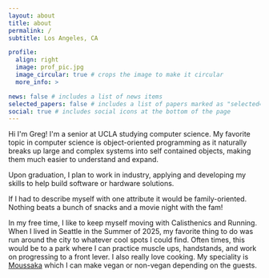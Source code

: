 ```yaml
---
layout: about
title: about
permalink: /
subtitle: Los Angeles, CA

profile:
  align: right
  image: prof_pic.jpg
  image_circular: true # crops the image to make it circular
  more_info: >

news: false # includes a list of news items
selected_papers: false # includes a list of papers marked as "selected={true}"
social: true # includes social icons at the bottom of the page
---
```


Hi I'm Greg! I'm a senior at UCLA studying computer science. My favorite topic in computer science is object-oriented programming as it naturally breaks up large and complex systems into self contained objects, making them much easier to understand and expand.

Upon graduation, I plan to work in industry, applying and developing my skills to help build software or hardware solutions.

If I had to describe myself with one attribute it would be family-oriented. Nothing beats a bunch of snacks and a movie night with the fam!

In my free time, I like to keep myself moving with Calisthenics and Running. When I lived in Seattle in the Summer of 2025, my favorite thing to do was run around the city to whatever cool spots I could find. Often times, this would be to a park where I can practice muscle ups, handstands, and work on progressing to a front lever. I also really love cooking. My speciality is [Moussaka](https://www.google.com/search?q=moussaka+&sca_esv=2bd7f66af8684dc4&rlz=1C5CHFA_enUS934US934&sxsrf=AE3TifOP3U4ZfQY1Qp1gARsoLVZxiRP-3w%3A1759099700988&ei=NLvZaKaPPMnykPIPr47gAQ&ved=0ahUKEwim-bSGxfyPAxVJOUQIHS8HOAAQ4dUDCBA&uact=5&oq=moussaka+&gs_lp=Egxnd3Mtd2l6LXNlcnAiCW1vdXNzYWthIDIKECMYgAQYJxiKBTIKECMYgAQYJxiKBTIQEC4YgAQYsQMYQxiDARiKBTIIEAAYgAQYyQMyCxAAGIAEGJIDGIoFMgUQABiABDIFEAAYgAQyBRAAGIAEMgUQABiABDIFEAAYgARI4ARQZVhlcAF4AZABAJgBP6ABP6oBATG4AQPIAQD4AQGYAgKgAkfCAgcQIxiwAxgnwgIKEAAYsAMY1gQYR5gDAIgGAZAGCZIHATKgB8QOsgcBMbgHQ8IHAzAuMsgHBQ&sclient=gws-wiz-serp) which I can make vegan or non-vegan depending on the guests.



